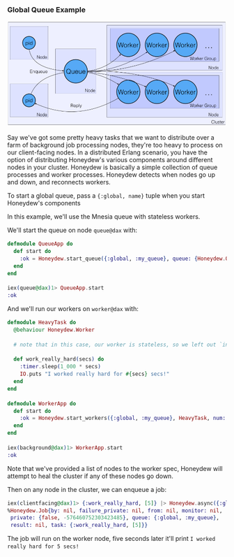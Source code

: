 ### Global Queue Example
![global queue](global.png)

Say we've got some pretty heavy tasks that we want to distribute over a farm of background job processing nodes, they're too heavy to process on our client-facing nodes. In a distributed Erlang scenario, you have the option of distributing Honeydew's various components around different nodes in your cluster. Honeydew is basically a simple collection of queue processes and worker processes. Honeydew detects when nodes go up and down, and reconnects workers.

To start a global queue, pass a `{:global, name}` tuple when you start Honeydew's components

In this example, we'll use the Mnesia queue with stateless workers.

We'll start the queue on node `queue@dax` with:

```elixir
defmodule QueueApp do
  def start do
    :ok = Honeydew.start_queue({:global, :my_queue}, queue: {Honeydew.Queue.Mnesia, [[node()], [disc_copies: nodes], []]})
  end
end

iex(queue@dax)1> QueueApp.start
:ok
```

And we'll run our workers on `worker@dax` with:
```elixir
defmodule HeavyTask do
  @behaviour Honeydew.Worker

  # note that in this case, our worker is stateless, so we left out `init/1`

  def work_really_hard(secs) do
    :timer.sleep(1_000 * secs)
    IO.puts "I worked really hard for #{secs} secs!"
  end
end

defmodule WorkerApp do
  def start do
    :ok = Honeydew.start_workers({:global, :my_queue}, HeavyTask, num: 10, nodes: [:clientfacing@dax, :queue@dax])
  end
end

iex(background@dax)1> WorkerApp.start
:ok
```

Note that we've provided a list of nodes to the worker spec, Honeydew will attempt to heal the cluster if any of these nodes go down.

Then on any node in the cluster, we can enqueue a job:

```elixir
iex(clientfacing@dax)1> {:work_really_hard, [5]} |> Honeydew.async({:global, :my_queue})
%Honeydew.Job{by: nil, failure_private: nil, from: nil, monitor: nil,
 private: {false, -576460752303423485}, queue: {:global, :my_queue},
 result: nil, task: {:work_really_hard, [5]}}
```

The job will run on the worker node, five seconds later it'll print `I worked really hard for 5 secs!`
